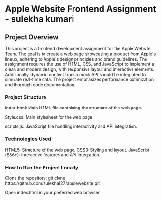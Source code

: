 # Apple Website Frontend Assignment - sulekha kumari
## Project Overview

This project is a frontend development assignment for the Apple Website Team. The goal is to create a web page showcasing a product from Apple's lineup, adhering to Apple's design principles and brand guidelines. The assignment requires the use of HTML, CSS, and JavaScript to implement a clean and modern design, with responsive layout and interactive elements. Additionally, dynamic content from a mock API should be integrated to simulate real-time data. The project emphasizes performance optimization and thorough code documentation.

### Project Structure
index.html: Main HTML file containing the structure of the web page.

Style.css: Main stylesheet for the web page.

scripts.js: JavaScript file handling interactivity and API integration.

### Technologies Used
HTML5: Structure of the web page.
CSS3: Styling and layout.
JavaScript (ES6+): Interactive features and API integration.

### How to Run the Project Locally
Clone the repository: git clone https://github.com/sulekha127/applewebsite.git

Open index.html in your preferred web browser.

